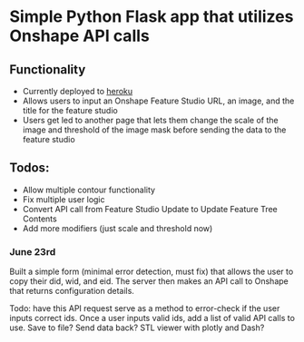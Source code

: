 # Simple Python Flask app that utilizes Onshape API calls 

## Functionality
- Currently deployed to [heroku](pythoncontourapp.herokuapp.com)
- Allows users to input an Onshape Feature Studio URL, an image, and the title for the feature studio
- Users get led to another page that lets them change the scale of the image and threshold of the image mask before sending the data to the feature studio

## Todos: 
- Allow multiple contour functionality
- Fix multiple user logic
- Convert API call from Feature Studio Update to Update Feature Tree Contents
- Add more modifiers (just scale and threshold now)

### June 23rd 
Built a simple form (minimal error detection, must fix) that allows the user to copy their did, wid, and eid. The server then makes an API call to Onshape that returns configuration details.

Todo: have this API request serve as a method to error-check if the user inputs correct ids. Once a user inputs valid ids, add a list of valid API calls to use. 
Save to file? 
Send data back? 
STL viewer with plotly and Dash? 
